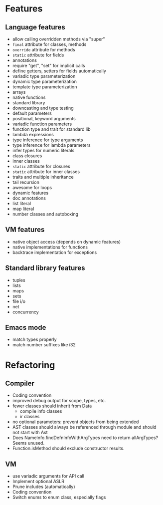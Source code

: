 # Features

## Language features

- allow calling overridden methods via "super"
- `final` attribute for classes, methods
- `override` attribute for methods
- `static` attribute for fields
- annotations
- require "get", "set" for implicit calls
- define getters, setters for fields automatically
- variadic type parameterization
- dynamic type parameterization
- template type parameterization
- arrays
- native functions
- standard library
- downcasting and type testing
- default parameters
- positional, keyword arguments
- variadic function parameters
- function type and trait for standard lib
- lambda expressions
- type inference for type arguments
- type inference for lambda parameters
- infer types for numeric literals
- class closures
- inner classes
- `static` attribute for closures
- `static` attribute for inner classes
- traits and multiple inheritance
- tail recursion
- awesome for loops
- dynamic features
- doc annotations
- list literal
- map literal
- number classes and autoboxing

## VM features
- native object access (depends on dynamic features)
- native implementations for functions
- backtrace implementation for exceptions

## Standard library features
- tuples
- lists
- maps
- sets
- file i/o
- net
- concurrency

## Emacs mode
- match types properly
- match number suffixes like i32

# Refactoring

## Compiler
- Coding convention
- improved debug output for scope, types, etc.
- fewer classes should inherit from Data
  - compile info classes
  - ir classes
- no optional parameters: prevent objects from being extended
- AST classes should always be referenced through module and should not start with Ast
- Does NameInfo.findDefnInfoWithArgTypes need to return allArgTypes? Seems unused.
- Function.isMethod should exclude constructor results.

## VM
- use variadic arguments for API call
- Implement optional ASLR
- Prune includes (automatically)
- Coding convention
- Switch enums to enum class, especially flags
